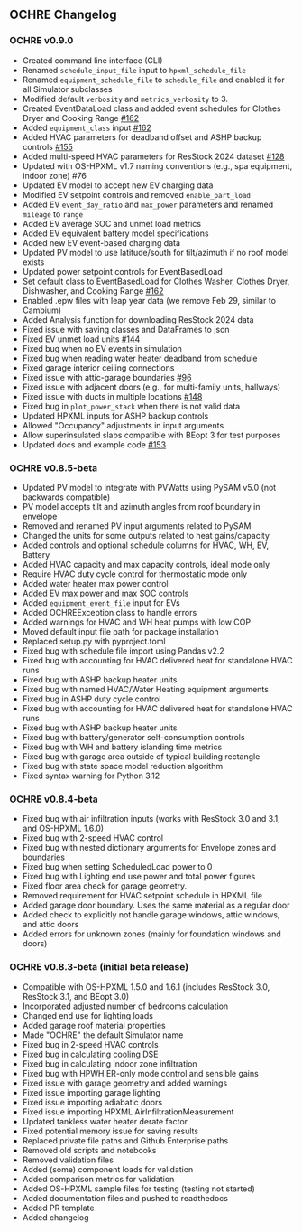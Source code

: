 ## OCHRE Changelog

### OCHRE v0.9.0

- Created command line interface (CLI)
- Renamed `schedule_input_file` input to `hpxml_schedule_file` 
- Renamed `equipment_schedule_file` to `schedule_file` and enabled it for all
  Simulator subclasses
- Modified default `verbosity` and `metrics_verbosity` to 3.
- Created EventDataLoad class and added event schedules for Clothes Dryer and
  Cooking Range [#162](https://github.com/NREL/OCHRE/issues/162)
- Added `equipment_class` input [#162](https://github.com/NREL/OCHRE/issues/162)
- Added HVAC parameters for deadband offset and ASHP backup controls
  [#155](https://github.com/NREL/OCHRE/issues/155)
- Added multi-speed HVAC parameters for ResStock 2024 dataset
  [#128](https://github.com/NREL/OCHRE/issues/128)
- Updated with OS-HPXML v1.7 naming conventions (e.g., spa equipment, indoor
  zone) #76
- Updated EV model to accept new EV charging data
- Modified EV setpoint controls and removed `enable_part_load`
- Added EV `event_day_ratio` and `max_power` parameters and renamed `mileage`
  to `range`
- Added EV average SOC and unmet load metrics
- Added EV equivalent battery model specifications
- Added new EV event-based charging data
- Updated PV model to use latitude/south for tilt/azimuth if no roof model
  exists
- Updated power setpoint controls for EventBasedLoad
- Set default class to EventBasedLoad for Clothes Washer, Clothes Dryer,
  Dishwasher, and Cooking Range
  [#162](https://github.com/NREL/OCHRE/issues/162)
- Enabled .epw files with leap year data (we remove Feb 29, similar to
  Cambium)
- Added Analysis function for downloading ResStock 2024 data
- Fixed issue with saving classes and DataFrames to json
- Fixed EV unmet load units [#144](https://github.com/NREL/OCHRE/issues/144)
- Fixed bug when no EV events in simulation
- Fixed bug when reading water heater deadband from schedule
- Fixed garage interior ceiling connections
- Fixed issue with attic-garage boundaries
  [#96](https://github.com/NREL/OCHRE/issues/96)
- Fixed issue with adjacent doors (e.g., for multi-family units, hallways)
- Fixed issue with ducts in multiple locations
  [#148](https://github.com/NREL/OCHRE/issues/148)
- Fixed bug in `plot_power_stack` when there is not valid data
- Updated HPXML inputs for ASHP backup controls
- Allowed "Occupancy" adjustments in input arguments
- Allow superinsulated slabs compatible with BEopt 3 for test purposes
- Updated docs and example code
  [#153](https://github.com/NREL/OCHRE/issues/153)

### OCHRE v0.8.5-beta

- Updated PV model to integrate with PVWatts using PySAM v5.0 (not backwards
  compatible)
- PV model accepts tilt and azimuth angles from roof boundary in envelope
- Removed and renamed PV input arguments related to PySAM
- Changed the units for some outputs related to heat gains/capacity
- Added controls and optional schedule columns for HVAC, WH, EV, Battery
- Added HVAC capacity and max capacity controls, ideal mode only
- Require HVAC duty cycle control for thermostatic mode only
- Added water heater max power control
- Added EV max power and max SOC controls
- Added `equipment_event_file` input for EVs
- Added OCHREException class to handle errors
- Added warnings for HVAC and WH heat pumps with low COP
- Moved default input file path for package installation
- Replaced setup.py with pyproject.toml
- Fixed bug with schedule file import using Pandas v2.2
- Fixed bug with accounting for HVAC delivered heat for standalone HVAC runs 
- Fixed bug with ASHP backup heater units
- Fixed bug with named HVAC/Water Heating equipment arguments
- Fixed bug in ASHP duty cycle control
- Fixed bug with accounting for HVAC delivered heat for standalone HVAC runs 
- Fixed bug with ASHP backup heater units
- Fixed bug with battery/generator self-consumption controls
- Fixed bug with WH and battery islanding time metrics
- Fixed bug with garage area outside of typical building rectangle
- Fixed bug with state space model reduction algorithm
- Fixed syntax warning for Python 3.12

### OCHRE v0.8.4-beta

- Fixed bug with air infiltration inputs (works with ResStock 3.0 and 3.1, and
  OS-HPXML 1.6.0)
- Fixed bug with 2-speed HVAC control
- Fixed bug with nested dictionary arguments for Envelope zones and boundaries
- Fixed bug when setting ScheduledLoad power to 0
- Fixed bug with Lighting end use power and total power figures
- Fixed floor area check for garage geometry. 
- Removed requirement for HVAC setpoint schedule in HPXML file
- Added garage door boundary. Uses the same material as a regular door
- Added check to explicitly not handle garage windows, attic windows, and
  attic doors
- Added errors for unknown zones (mainly for foundation windows and doors)

### OCHRE v0.8.3-beta (initial beta release)

- Compatible with OS-HPXML 1.5.0 and 1.6.1 (includes ResStock 3.0, ResStock
  3.1, and BEopt 3.0)
- Incorporated adjusted number of bedrooms calculation
- Changed end use for lighting loads
- Added garage roof material properties
- Made "OCHRE" the default Simulator name
- Fixed bug in 2-speed HVAC controls
- Fixed bug in calculating cooling DSE
- Fixed bug in calculating indoor zone infiltration
- Fixed bug with HPWH ER-only mode control and sensible gains
- Fixed issue with garage geometry and added warnings
- Fixed issue importing garage lighting
- Fixed issue importing adiabatic doors
- Fixed issue importing HPXML AirInfiltrationMeasurement
- Updated tankless water heater derate factor
- Fixed potential memory issue for saving results
- Replaced private file paths and Github Enterprise paths
- Removed old scripts and notebooks
- Removed validation files
- Added (some) component loads for validation
- Added comparison metrics for validation
- Added OS-HPXML sample files for testing (testing not started)
- Added documentation files and pushed to readthedocs
- Added PR template
- Added changelog

